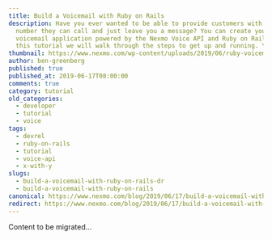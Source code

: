 ```yaml
---
title: Build a Voicemail with Ruby on Rails
description: Have you ever wanted to be able to provide customers with a phone
  number they can call and just leave you a message? You can create your own
  voicemail application powered by the Nexmo Voice API and Ruby on Rails. In
  this tutorial we will walk through the steps to get up and running. Your […]
thumbnail: https://www.nexmo.com/wp-content/uploads/2019/06/ruby-voicemail.png
author: ben-greenberg
published: true
published_at: 2019-06-17T08:00:00
comments: true
category: tutorial
old_categories:
  - developer
  - tutorial
  - voice
tags:
  - devrel
  - ruby-on-rails
  - tutorial
  - voice-api
  - x-with-y
slugs:
  - build-a-voicemail-with-ruby-on-rails-dr
  - build-a-voicemail-with-ruby-on-rails
canonical: https://www.nexmo.com/blog/2019/06/17/build-a-voicemail-with-ruby-on-rails-dr
redirect: https://www.nexmo.com/blog/2019/06/17/build-a-voicemail-with-ruby-on-rails-dr
---
```

Content to be migrated...
